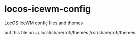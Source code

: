 # locos-icewm-config
LocOS IceWM config files and themes

put this file on ~/.local/share/rofi/themes /usr/share/rofi/themes
